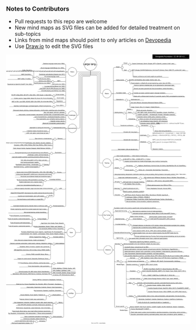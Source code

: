 ### Notes to Contributors
- Pull requests to this repo are welcome
- New mind maps as SVG files can be added for detailed treatment on sub-topics
- Links from mind maps should point to only articles on [Devopedia](https://devopedia.org)
- Use [Draw.io](https://draw.io) to edit the SVG files

![llm-mind-map ](/llm-mind-map.svg)
